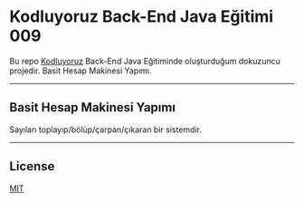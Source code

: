 # Kodluyoruz Back-End Java Eğitimi 009

Bu repo [Kodluyoruz](https://www.kodluyoruz.org) Back-End Java Eğitiminde 
oluşturduğum dokuzuncu projedir.
Basit Hesap Makinesi Yapımı.

---
## Basit Hesap Makinesi Yapımı

Sayıları toplayıp/bölüp/çarpan/çıkaran bir sistemdir.

---

## License
[MIT](https://choosealicense.com/licenses/mit/)
